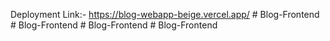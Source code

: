 Deployment Link:- https://blog-webapp-beige.vercel.app/
#   B l o g - F r o n t e n d  
 #   B l o g - F r o n t e n d  
 #   B l o g - F r o n t e n d  
 #   B l o g - F r o n t e n d  
 